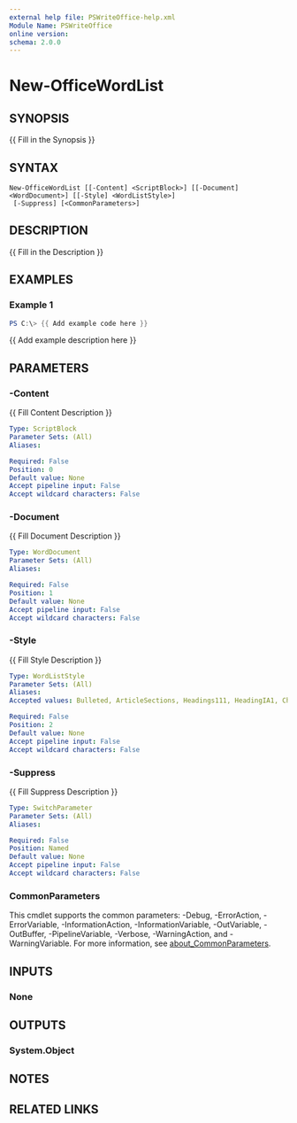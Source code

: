 ```yaml
---
external help file: PSWriteOffice-help.xml
Module Name: PSWriteOffice
online version:
schema: 2.0.0
---
```


# New-OfficeWordList

## SYNOPSIS
{{ Fill in the Synopsis }}

## SYNTAX

```
New-OfficeWordList [[-Content] <ScriptBlock>] [[-Document] <WordDocument>] [[-Style] <WordListStyle>]
 [-Suppress] [<CommonParameters>]
```

## DESCRIPTION
{{ Fill in the Description }}

## EXAMPLES

### Example 1
```powershell
PS C:\> {{ Add example code here }}
```

{{ Add example description here }}

## PARAMETERS

### -Content
{{ Fill Content Description }}

```yaml
Type: ScriptBlock
Parameter Sets: (All)
Aliases:

Required: False
Position: 0
Default value: None
Accept pipeline input: False
Accept wildcard characters: False
```

### -Document
{{ Fill Document Description }}

```yaml
Type: WordDocument
Parameter Sets: (All)
Aliases:

Required: False
Position: 1
Default value: None
Accept pipeline input: False
Accept wildcard characters: False
```

### -Style
{{ Fill Style Description }}

```yaml
Type: WordListStyle
Parameter Sets: (All)
Aliases:
Accepted values: Bulleted, ArticleSections, Headings111, HeadingIA1, Chapters, BulletedChars, Heading1ai, Headings111Shifted, LowerLetterWithBracket, LowerLetterWithDot, UpperLetterWithDot, UpperLetterWithBracket

Required: False
Position: 2
Default value: None
Accept pipeline input: False
Accept wildcard characters: False
```

### -Suppress
{{ Fill Suppress Description }}

```yaml
Type: SwitchParameter
Parameter Sets: (All)
Aliases:

Required: False
Position: Named
Default value: None
Accept pipeline input: False
Accept wildcard characters: False
```

### CommonParameters
This cmdlet supports the common parameters: -Debug, -ErrorAction, -ErrorVariable, -InformationAction, -InformationVariable, -OutVariable, -OutBuffer, -PipelineVariable, -Verbose, -WarningAction, and -WarningVariable. For more information, see [about_CommonParameters](http://go.microsoft.com/fwlink/?LinkID=113216).

## INPUTS

### None

## OUTPUTS

### System.Object
## NOTES

## RELATED LINKS
